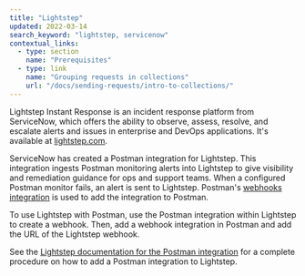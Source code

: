 ```yaml
---
title: "Lightstep"
updated: 2022-03-14
search_keyword: "lightstep, servicenow"
contextual_links:
  - type: section
    name: "Prerequisites"
  - type: link
    name: "Grouping requests in collections"
    url: "/docs/sending-requests/intro-to-collections/"
---
```


Lightstep Instant Response is an incident response platform from ServiceNow, which offers the ability to observe, assess, resolve, and escalate alerts and issues in enterprise and DevOps applications. It's available at [lightstep.com](https://www.lightstep.com).

ServiceNow has created a Postman integration for Lightstep. This integration ingests Postman monitoring alerts into Lightstep to give visibility and remediation guidance for ops and support teams. When a configured Postman monitor fails, an alert is sent to Lightstep. Postman's [webhooks integration](src/pages/docs/integrations/webhooks.md) is used to add the integration to Postman.

To use Lightstep with Postman, use the Postman integration within Lightstep to create a webhook. Then, add a webhook integration in Postman and add the URL of the Lightstep webhook.

See the [Lightstep documentation for the Postman integration](https://lightstep.com/incident-response/docs/integrations-postman) for a complete procedure on how to add a Postman integration to Lightstep.
